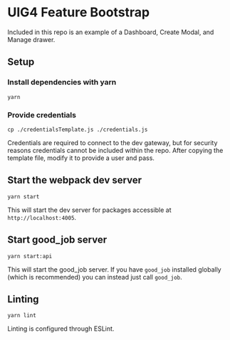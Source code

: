 # UIG4 Feature Bootstrap

Included in this repo is an example of a Dashboard, Create Modal, and Manage drawer. 

## Setup

### Install dependencies with yarn

`yarn`

### Provide credentials

`cp ./credentialsTemplate.js ./credentials.js`

Credentials are required to connect to the dev gateway, but for security reasons credentials cannot be included within the repo. After copying the template file, modify it to provide a user and pass.

## Start the webpack dev server

`yarn start`

This will start the dev server for packages accessible at `http://localhost:4005`.

## Start good_job server

`yarn start:api`

This will start the good_job server. If you have `good_job` installed globally (which is recommended) you can instead just call `good_job`.

## Linting

`yarn lint`

Linting is configured through ESLint.